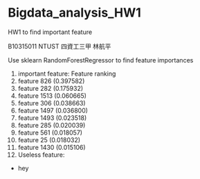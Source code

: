 # Bigdata_analysis_HW1
HW1 to find important feature

B10315011 NTUST 四資工三甲 林航平

Use sklearn RandomForestRegressor to find feature importances

1. important feature: Feature ranking
  1. feature 826 (0.397582)
  2. feature 282 (0.175932)
  3. feature 1513 (0.060665)
  4. feature 306 (0.038663)
  5. feature 1497 (0.036800)
  6. feature 1493 (0.023518)
  7. feature 285 (0.020039)
  8. feature 561 (0.018057)
  9. feature 25 (0.018032)
  10. feature 1430 (0.015106)
2. Useless feature:
  * hey
